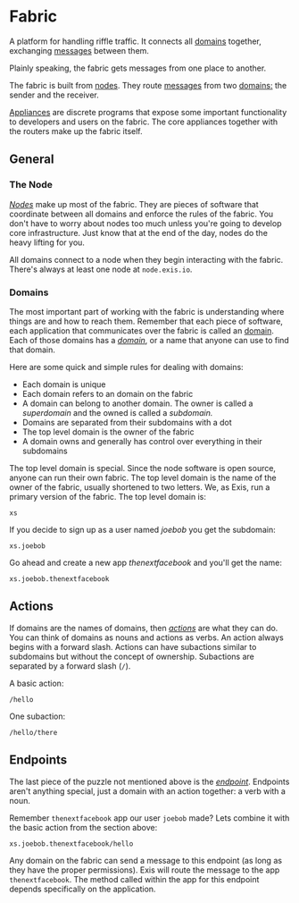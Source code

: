 # Fabric

A platform for handling riffle traffic. It connects all [domains][domain] together, exchanging [messages][message] between them.  

Plainly speaking, the fabric gets messages from one place to another.

The fabric is built from [nodes][Node]. They route [messages][Message] from two [domains:][domain] the sender and the receiver. 

[Appliances][Appliances] are discrete programs that expose some important functionality to developers and users on the fabric. The core appliances together with the routers make up the fabric itself. 

## General

### The Node

[*Nodes*][node] make up most of the fabric. They are pieces of software that coordinate between all domains and enforce the rules of the fabric. You don't have to worry about nodes too much unless you're going to develop core infrastructure. Just know that at the end of the day, nodes do the heavy lifting for you.

All domains connect to a node when they begin interacting with the fabric. There's always at least one node at ```node.exis.io```.

### Domains

The most important part of working with the fabric is understanding where things are and how to reach them. Remember that each piece of software, each application that communicates over the fabric is called an [domain][domain]. Each of those domains has a [*domain*][domain], or a name that anyone can use to find that domain. 

Here are some quick and simple rules for dealing with domains:

* Each domain is unique
* Each domain refers to an domain on the fabric
* A domain can belong to another domain. The owner is called a *superdomain* and the owned is called a *subdomain.*
* Domains are separated from their subdomains with a dot
* The top level domain is the owner of the fabric
* A domain owns and generally has control over everything in their subdomains

The top level domain is special. Since the node software is open source, anyone can run their own fabric. The top level domain is the name of the owner of the fabric, usually shortened to two letters. We, as Exis, run a primary version of the fabric. The top level domain is:

```
xs
```

If you decide to sign up as a user named *joebob* you get the subdomain:

```
xs.joebob
```

Go ahead and create a new app *thenextfacebook* and you'll get the name:

```
xs.joebob.thenextfacebook
```

## Actions

If domains are the names of domains, then [*actions*](/pages/riffle/Action.md) are what they can do. You can think of domains as nouns and actions as verbs. An action always begins with a forward slash. Actions can have subactions similar to subdomains but without the concept of ownership. Subactions are separated by a forward slash (`/`). 

A basic action: 

```
/hello
```

One subaction:

```none
/hello/there
```

## Endpoints

The last piece of the puzzle not mentioned above is the [*endpoint*][endpoint].
Endpoints aren't anything special, just a domain with an action together: a verb with a noun. 

Remember `thenextfacebook` app our user `joebob` made? Lets combine it with the basic action from the section above:

```
xs.joebob.thenextfacebook/hello
```

Any domain on the fabric can send a message to this endpoint (as long as they have the proper permissions). Exis will route the message to the app `thenextfacebook`. The method called within the app for this endpoint depends specifically on the application.



<!-- Reference for TOC -->

[message]:/pages/riffle/Message.md
[node]:/pages/fabric/Node.md
[fabric]:/pages/fabric/Fabric.md
[domain]:/pages/riffle/Domain.md
[action]:/pages/riffle/Agent.md
[endpoint]:/pages/riffle/Endpoint.md
[Riffle]:/pages/riffle/Riffle.md

[appliances]:/pages/appliances/Appliances.md
[store]:/pages/appliances/Store-Appliances.md
[core]:/pages/appliances/Core-Appliances.md
[container]:/pages/appliances/Container-Appliances.md
[gateway]:/pages/appliances/Gateway-Appliances.md
